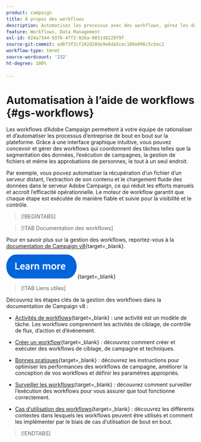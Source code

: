 ```yaml
---
product: campaign
title: À propos des workflows
description: Automatisez les processus avec des workflows, gérez les données et les audiences, envoyez des messages, et bien plus encore.
feature: Workflows, Data Management
exl-id: 024a7344-9376-4ff3-926a-003148229f9f
source-git-commit: ad6f3f2cf242d28de9e6da5cec100e096c5cbec2
workflow-type: tm+mt
source-wordcount: '232'
ht-degree: 100%

---
```


# Automatisation à l’aide de workflows {#gs-workflows}

Les workflows d’Adobe Campaign permettent à votre équipe de rationaliser et d’automatiser les processus d’entreprise de bout en bout sur la plateforme. Grâce à une interface graphique intuitive, vous pouvez concevoir et gérer des workflows qui coordonnent des tâches telles que la segmentation des données, l’exécution de campagnes, la gestion de fichiers et même les approbations de personnes, le tout à un seul endroit.

Par exemple, vous pouvez automatiser la récupération d’un fichier d’un serveur distant, l’extraction de son contenu et le chargement fluide des données dans le serveur Adobe Campaign, ce qui réduit les efforts manuels et accroît l’efficacité opérationnelle. Le moteur de workflow garantit que chaque étape est exécutée de manière fiable et suivie pour la visibilité et le contrôle.

>[!BEGINTABS]

>[!TAB Documentation des workflows]

Pour en savoir plus sur la gestion des workflows, reportez-vous à la [documentation de Campaign v8](https://experienceleague.adobe.com/docs/campaign/automation/workflows/introduction/about-workflows.html?lang=fr){target=_blank}.


[![Image](../../assets/do-not-localize/learn-more-button.svg)](https://experienceleague.adobe.com/docs/campaign/automation/workflows/introduction/about-workflows.html?lang=fr){target=_blank}


>[!TAB Liens utiles]

Découvrez les étapes clés de la gestion des workflows dans la documentation de Campaign v8 :

* [Activités de workflows](https://experienceleague.adobe.com/docs/campaign/automation/workflows/wf-activities/activities.html?lang=fr){target=_blank} : une activité est un modèle de tâche. Les workflows comprennent les activités de ciblage, de contrôle de flux, d’action et d’événement.

* [Créer un workflow](https://experienceleague.adobe.com/docs/campaign/automation/workflows/introduction/build-a-workflow.html?lang=fr){target=_blank} : découvrez comment créer et exécuter des workflows de ciblage, de campagne et techniques.

* [Bonnes pratiques](https://experienceleague.adobe.com/docs/campaign/automation/workflows/introduction/workflow-best-practices.html?lang=fr){target=_blank} : découvrez les instructions pour optimiser les performances des workflows de campagne, améliorer la conception de vos workflows et définir les paramètres appropriés.

* [Surveiller les workflows](https://experienceleague.adobe.com/docs/campaign/automation/workflows/monitoring-workflows/monitor-workflow-execution.html?lang=fr){target=_blank} : découvrez comment surveiller l’exécution des workflows pour vous assurer que tout fonctionne correctement.

* [Cas d’utilisation des workflows](https://experienceleague.adobe.com/docs/campaign/automation/workflows/use-cases/workflow-use-cases.html?lang=fr){target=_blank} : découvrez les différents contextes dans lesquels les workflows peuvent être utilisés et comment les implémenter par le biais de cas d’utilisation de bout en bout.


>[!ENDTABS]





<!--

Adobe Campaign uses workflows to:

* Carry out targeting campaigns. [Learn more](building-a-workflow.md#implementation-steps-)
* Build campaigns: for each campaign, the **[!UICONTROL Workflow]** tab lets you build the target and create the deliveries. [Learn more](building-a-workflow.md#campaign-workflows)
* Perform technical processes: cleanup, collecting tracking information or provisional calculations. [Learn more](building-a-workflow.md#technical-workflows)

A workflow can mean both a process definition (the workflow model, which is a representation of what is supposed to happen) and an instance of this process (a workflow instance, which is a representation of what is actually happening).

The workflow template describes the various tasks to be performed and how they are linked together. The task templates are called activities and are represented by icons. They are linked together by transitions.

![](assets/example1.png)

Each workflow contains:

* **[!UICONTROL Activities]**

  An activity describes a task template. The various activities available are represented on the diagram by icons. Each type has common properties and specific properties. For example, while all activities have a name and label, only the **[!UICONTROL Approval]** activity has an assignment.

  In a workflow diagram, a given activity can produce multiple tasks, in particular when there is a loop or recurrent (periodic) actions.

  All workflow activities are listed in [this section](about-activities.md), including use cases and samples.

* **[!UICONTROL Transitions]**

  Transitions enable you to link activities and to define their sequence. A transition links a source activity to a destination activity. There are several sorts of transitions, which depend on the source activity. Some transitions have additional parameters such as a duration, a condition or a filter.

  A transition which is not linked to a destination activity is colored orange and the arrow head is shown as a diamond.

  >[!NOTE]
  >
  >A workflow containing unterminated transitions can still be executed: a warning message will be generated and the workflow will pause once it reaches the transition but it will not generate an error. It is thus possible to start a workflow without it being finished and to add to it as you go along.

  For more information about how to build a workflow, refer to [this section](building-a-workflow.md).

* **[!UICONTROL Worktables]**

  The worktable contains all the information carried by the transition. Each workflow uses several worktables. The data conveyed in these tables can be accelerated and used throughout the workflow's life cycle, as long as it is not purged. Indeed, unneeded tables are purged each time the workflow is passivated, and possibly during the execution of the largest workflows to avoid overloading the server.

  Learn more on workflow data and tables in [this section](how-to-use-workflow-data.md).

## Key principles and best practices{#principles-workflows}

Refer to these sections to find guidance and best practices to automate processes with workflows:

* Learn more about workflow activities in [this page](how-to-use-workflow-data.md).
* Learn how to build a workflow in [this section](building-a-workflow.md).
* Discover how to use workflows to import data in Campaign in [this section](../../platform/using/import-export-workflows.md).
* Workflow best practices are detailed in [this page](workflow-best-practices.md).
* Find guidance about workflow execution in [this section](starting-a-workflow.md).
* Learn how to monitor workflows in [this page](monitoring-workflow-execution.md).
* Learn how to grant access to users to use workflows in [this page](managing-rights.md).

-->